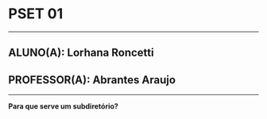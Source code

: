 # PSET 01
---
## ALUNO(A): Lorhana Roncetti 
## PROFESSOR(A): Abrantes Araujo
---

**Para que serve um subdiretório?**
